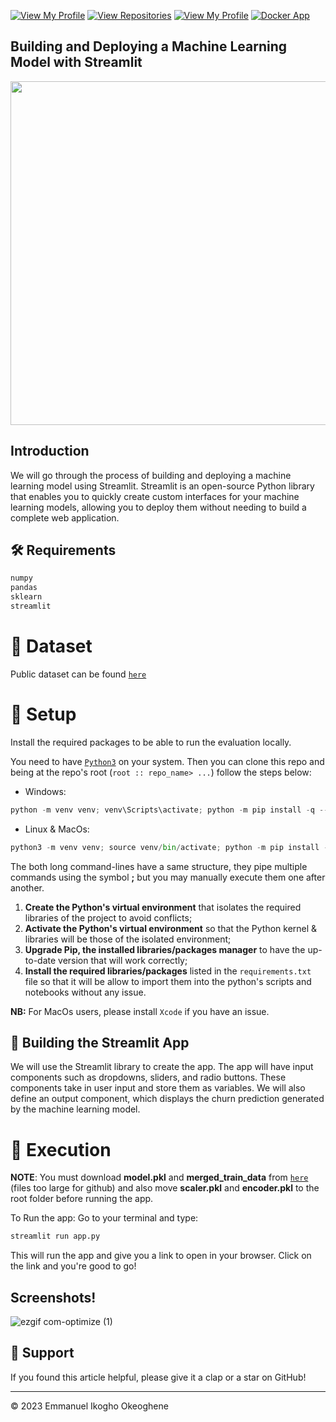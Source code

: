 [![View My Profile](https://img.shields.io/badge/View-My_Profile-green?logo=GitHub)](https://github.com/ikoghoemmanuell)
[![View Repositories](https://img.shields.io/badge/View-My_Repositories-blue?logo=GitHub)](https://github.com/ikoghoemmanuell?tab=repositories)
[![View My Profile](https://img.shields.io/badge/MEDIUM-Article-purple?logo=Medium)](https://medium.com/p/76d51b8d6e05/edit)
[![Docker App](https://img.shields.io/badge/Streamlit-App-yellow)](https://huggingface.co/spaces/ikoghoemmanuell/Churn-Classification-App-Streamlit)

## Building and Deploying a Machine Learning Model with Streamlit

<img src="https://i.ytimg.com/vi/Klqn--Mu2pE/maxresdefault.jpg" width="550">

## Introduction

We will go through the process of building and deploying a machine learning model using Streamlit. Streamlit is an open-source Python library that enables you to quickly create custom interfaces for your machine learning models, allowing you to deploy them without needing to build a complete web application.

## 🛠️ Requirements

```python
numpy
pandas
sklearn
streamlit
```

# 📁 Dataset

Public dataset can be found [`here`](https://github.com/Azubi-Africa/Career_Accelerator_LP2-Regression/blob/main/store-sales-time-series-forecasting.zip)

# 🚀 Setup

Install the required packages to be able to run the evaluation locally.

You need to have [`Python3`](https://www.python.org/) on your system. Then you can clone this repo and being at the repo's root (`root :: repo_name> ...`) follow the steps below:

- Windows:

```python
python -m venv venv; venv\Scripts\activate; python -m pip install -q --upgrade pip; python -m pip install -qr requirements.txt
```

- Linux & MacOs:

```python
python3 -m venv venv; source venv/bin/activate; python -m pip install -q --upgrade pip; python -m pip install -qr requirements.txt
```

The both long command-lines have a same structure, they pipe multiple commands using the symbol **;** but you may manually execute them one after another.

1. **Create the Python's virtual environment** that isolates the required libraries of the project to avoid conflicts;
2. **Activate the Python's virtual environment** so that the Python kernel & libraries will be those of the isolated environment;
3. **Upgrade Pip, the installed libraries/packages manager** to have the up-to-date version that will work correctly;
4. **Install the required libraries/packages** listed in the `requirements.txt` file so that it will be allow to import them into the python's scripts and notebooks without any issue.

**NB:** For MacOs users, please install `Xcode` if you have an issue.

## 🔧 Building the Streamlit App

We will use the Streamlit library to create the app. The app will have input components such as dropdowns, sliders, and radio buttons. These components take in user input and store them as variables. We will also define an output component, which displays the churn prediction generated by the machine learning model.

# 🚀 Execution

**NOTE**: You must download **model.pkl** and **merged_train_data** from [`here`](https://huggingface.co/spaces/ikoghoemmanuell/Sales-Prediction-App-Streamlit/tree/main) (files too large for github) 
and also move **scaler.pkl** and **encoder.pkl** to the root folder before running the app. 

To Run the app: Go to your terminal and type:

```python
streamlit run app.py
```
This will run the app and give you a link to open in your browser. Click on the link and you're good to go!

## Screenshots!
![ezgif com-optimize (1)](https://github.com/ikoghoemmanuell/Deploying-a-ML-Model-with-Streamlit/assets/102419217/e64d3bc7-99a0-45a0-9aee-53a33e3f787e)

## 👏 Support

If you found this article helpful, please give it a clap or a star on GitHub!

---

<p>&copy; 2023 Emmanuel Ikogho Okeoghene</p>
